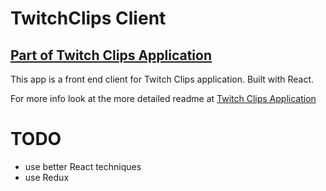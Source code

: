 # TwitchClips Client

## [Part of Twitch Clips Application](https://github.com/IvanLepi/twitchclips)

This app is a front end client for Twitch Clips application. Built with React.

For more info look at the more detailed readme at [Twitch Clips Application](https://github.com/IvanLepi/twitchclips)

# TODO
 * use better React techniques
 * use Redux
